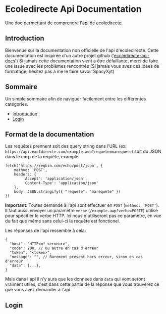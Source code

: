 # Ecoledirecte Api Documentation
Une doc permettant de comprendre l'api de ecoledirecte.

## Introduction
Bienvenue sur la documentation non officielle de l'api d'ecoledirecte.
Cette documentation est inspirée d'un autre projet github ('[ecoledirecte-api-docs](https://github.com/EduWireApps/ecoledirecte-api-docs)')
Si jamais cette documentation vient a être défaillante, merci de faire une issue avec les problèmes rencontrés
(Si jamais vous avez des idées de formatage, hésitez pas à me le faire savoir SpacyXyt)

## Sommaire
Un simple sommaire afin de naviguer facilement entre les différentes catégories.

- [Introduction](#introduction)
- [Login](#login)

## Format de la documentation
Les requêtes prennent soit des query string dans l'URL (ex: ``https://api.exoldirecte.com/example.awp?requete=marequete``) soit du JSON dans le corp de la requête, example:
```
fetch('https://reqbin.com/echo/post/json', {
    method: 'POST',
    headers: {
        'Accept': 'application/json',
        'Content-Type': 'application/json'
    },
    body: JSON.stringify({ "requete": "marequete" })
})
```

**Important**: Toutes demande à l'api sont effectuer en ``POST`` (``method: 'POST'``). Il faut aussi envoyer un paramètre ``verbe`` (``/example.awp?verbe=POSTE``) utilisé pour spécifier le verbe HTTP. Ici nous n'utiliseront pas ce paramètre, en vue du fait que même sans celui-ci la requête est fonctionel.

Les réponses de l'api ressemble à cela:
```
{
  "host": "HTTP<n° serveur>",
  "code": 200, // Ou autre en cas d'erreur
  "token": "<token>",
  "message": "", // Rarement présent hors erreur, sinon en cas d'erreur
  "data": {...},
}
```

Mais dans l'api il n'y aura que les données dans ``data`` qui vont seront vraiment utiles, c'est dans cette partie de la réponse que vous trouverez ce que vous avez demander à l'api.

## Login
